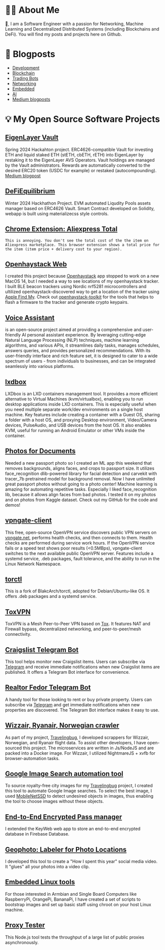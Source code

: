 # 👨‍💻 About Me
👋, I am a Software Engineer with a passion for Networking, Machine Learning and Decentralized Distributed Systems (including Blockchains and DeFi). You will find my posts and projects here on Github.

# 📄 Blogposts
- [Development](notes/Development/README.md)
- [Blockchain](notes/blockchain/README.md)
- [Trading Bots](notes/TradingBot/README.md)
- [Networking](notes/Networking/)
- [Embedded](notes/Embedded/README.md)
- [AI](notes/AI/README.md)
- [Medium blogposts](https://medium.com/@dzianisv)


# 💡 My Open Source Software Projects

## [EigenLayer Vault](https://github.com/dzianisv/EigenLayer-FundManager)
Spring 2024 Hackahton project. ERC4626-compatible Vault for investing ETH and liquid staked ETH (stETH, cbETH, rETH) into EigenLayer by restaking it to the EigenLayer AVS Operators. Vault holdings are managed by the Vault administrators. Rewards are automatically converted to the desired ERC20 token (USDC for example) or restaked (autocompounding). [Medium blogpost](https://medium.com/@dzianisv/blockchain-dev-eigenlayer-erc4626-and-magic-of-auto-compounding-e3016e69dfa4)

## [DeFiEquilibrium](https://github.com/dzianisv/DeFiEquilibrium)
Winter 2024 Hackhathon Project. EVM automated Liqudity Pools assets manager based on ERC4626 Vault. Smart Contract developed on Solidity, webapp is built using materializecss style controls.

## [Chrome Extension: Aliexpress Total](https://github.com/dzianisv/chrome-extension-aliexpress-total-cost)
    This is annoying. You don't see the total cost of the the item on Aliexpress marketplace. This browser extension shows a total price for the item (item price + delivery cost to your region).

## [Openhaystack Web](https://github.com/dzianisv/openhaystack-web)

I created this project because [Openhaystack](https://github.com/seemoo-lab/openhaystack) app stopped to work on a new MacOS 14, but I needed a way to see locations of my openhaystack tracker. I built BLE beacon trackers using Nordic nrf5281 microcontrollers and ultilized openhaystack-discovered way to get a location of the tracker using [Apple Find My](https://www.apple.com/icloud/find-my/). Check out [openhaystack-toolkit](https://github.com/dzianisv/openhaystack-toolkit) for the tools that helps to flash a firmware to the tracker and generate crypto keypairs.

## [Voice Assistant](https://github.com/dzianisv/VoiceAssistant)

 is an open-source project aimed at providing a comprehensive and user-friendly AI personal assistant experience. By leveraging cutting-edge Natural Language Processing (NLP) techniques, machine learning algorithms, and various APIs, it streamlines daily tasks, manages schedules, answers queries, and provides personalized recommendations. With its user-friendly interface and rich feature set, it is designed to cater to a wide spectrum of users - from individuals to businesses, and can be integrated seamlessly into various platforms.

## [lxdbox](https://github.com/dzianisv/lxdbox)

LXDbox is an LXD containers management tool. It provides a more efficient alternative to Virtual Machines (kvm/virtualbox), enabling you to run desktop applications inside LXD containers. This is especially useful when you need multiple separate work/dev environments on a single host machine. Key features include creating a container with a Guest OS, sharing a folder with a host OS, and proxying Desktop environment, Video/Camera devices, PulseAudio, and USB devices from the host OS. It also enables KVM, useful for running an Android Emulator or other VMs inside the container.

## [Photos for Documents](https://github.com/dzianisv/Photo4Documents)
Needed a new passport photo so I created an ML app this weekend that removes backgrounds, aligns faces, and crops to passport size. It utilizes face_recognition dlib-powered library for facial detection and carvekit with tracer_7b pretrained model for background removal. Now I have unlimited great passport photos without going to a photo center! Machine learning is amazing for automating repetitive tasks. Especially I liked face_recognition lib, because it allows align faces from bad photos. I tested it on my photos and on photos from Kaggle dataset. Check out my GitHub for the code and demos!

## [vpngate-client](https://github.com/dzianisv/vpngate-client)

This free, open-source OpenVPN service discovers public VPN servers on [vpngate.net](https://vpngate.net), performs health checks, and then connects to them. Health checks are performed during service work hours. If the OpenVPN service fails or a speed test shows poor results (<0.5MBps), vpngate-client switches to the next available public OpenVPN server. Features include a systemd service, .deb packages, fault tolerance, and the ability to run in the Linux Network Namespace.

## [torctl](https://github.com/dzianisv/torctl)

This is a fork of BlakcArch/torctl, adopted for Debian/Ubuntu-like OS. It offers .deb packages and a systemd service.

## [ToxVPN](https://gitlab.com/dzianisv/toxvpn)

ToxVPN is a Mesh Peer-to-Peer VPN based on [Tox](https://tox.chat). It features NAT and Firewall bypass, decentralized networking, and peer-to-peer/mesh connectivity.

## [Craigslist Telegram Bot](https://github.com/dzianisv/craigsbot)

This tool helps monitor new Craigslist items. Users can subscribe via [Telegram](https://telegram.org) and receive immediate notifications when new Craigslist items are published. It offers a Telegram Bot interface for convenience.

## [Realtor Fedor Telegram Bot](https://gitlab.com/distributex/realtor)

A handy tool for those looking to rent or buy private property. Users can subscribe via [Telegram](https://telegram.org) and get immediate notifications when new properties are discovered. The Telegram Bot interface makes it easy to use.

## [Wizzair, Ryanair, Norwegian crawler](https://gitlab.com/travelingbug/crawler)

As part of my project, [Travelingbug](https://travelingbug.netlify.app), I developed scrappers for Wizzair, Norwegian, and Ryanair flight data. To assist other developers, I have open-sourced this project. The microservices are written in Js/NodeJS and are packed into a Docker image. For Wizzair, I utilized NightmareJS + xvfb for browser-automation tasks.

## [Google Image Search automation tool](https://gitlab.com/travelingbug/images-scraper)

To source royalty-free city images for my [Travelingbug](https://travelingbug.netlify.app) project, I created this tool to automate Google Image searches. To select the best image, I used [MobileNetSSD](https://gitlab.com/travelingbug/object-detection) to detect undesired objects in images, thus enabling the tool to choose images without these objects.

## [End-to-End Encrypted Pass manager](https://github.com/keeweb/keeweb)

I extended the KeyWeb web app to store an end-to-end encrypted database in Firebase Database.

## [Geophoto: Labeler for Photo Locations](https://github.com/dzianisv/geophoto)

I developed this tool to create a "How I spent this year" social media video. It "glues" all your photos into a video clip.

## [Embedded Linux tools](https://github.com/dzianisv/utils/blob/master/bin/chroot-arm)

For those interested in Armbian and Single Board Computers like RaspberryPi, OrangePi, BananaPi, I have created a set of scripts to bootstrap images and set up basic staff using chroot on your host Linux machine.

## [Proxy Tester](https://github.com/dzianisv/proxies-tester)

This Node.js tool tests the throughput of a large list of public proxies asynchronously.
